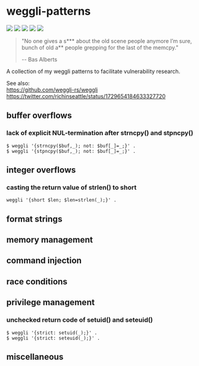 # weggli-patterns
[![](https://img.shields.io/github/stars/0xdea/weggli-patterns.svg?color=yellow)](https://github.com/0xdea/weggli-patterns)
[![](https://img.shields.io/github/forks/0xdea/weggli-patterns.svg?color=green)](https://github.com/0xdea/weggli-patterns)
[![](https://img.shields.io/github/watchers/0xdea/weggli-patterns.svg?color=red)](https://github.com/0xdea/weggli-patterns)
[![](https://img.shields.io/badge/twitter-%400xdea-blue.svg)](https://twitter.com/0xdea)
[![](https://img.shields.io/badge/mastodon-%40raptor-purple.svg)](https://infosec.exchange/@raptor)

> "No one gives a s*** about the old scene people anymore I’m sure,  
> bunch of old a** people grepping for the last of the memcpy." 
> 
> -- Bas Alberts

A collection of my weggli patterns to facilitate vulnerability research.

See also:  
https://github.com/weggli-rs/weggli  
https://twitter.com/richinseattle/status/1729654184633327720  

## buffer overflows

### lack of explicit NUL-termination after strncpy() and stpncpy()
```
$ weggli '{strncpy($buf,_); not: $buf[_]=_;}' .
$ weggli '{stpncpy($buf,_); not: $buf[_]=_;}' .
```

## integer overflows

### casting the return value of strlen() to short
```
weggli '{short $len; $len=strlen(_);}' .
```

## format strings

## memory management

## command injection

## race conditions

## privilege management

### unchecked return code of setuid() and seteuid()
```
$ weggli '{strict: setuid(_);}' .
$ weggli '{strict: seteuid(_);}' .
```

## miscellaneous
